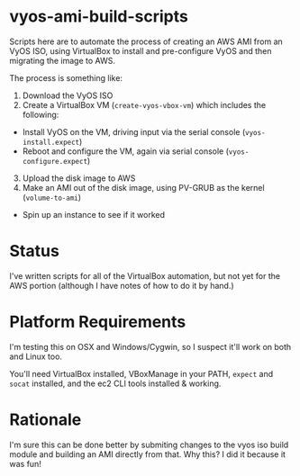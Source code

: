 vyos-ami-build-scripts
======================

Scripts here are to automate the process of creating an AWS AMI from an VyOS ISO, using VirtualBox to install and pre-configure VyOS and then migrating the image to AWS.

The process is something like:

1. Download the VyOS ISO
2. Create a VirtualBox VM (`create-vyos-vbox-vm`) which includes the following:
 * Install VyOS on the VM, driving input via the serial console (`vyos-install.expect`)
 * Reboot and configure the VM, again via serial console (`vyos-configure.expect`)
3. Upload the disk image to AWS
4. Make an AMI out of the disk image, using PV-GRUB as the kernel (`volume-to-ami`)
 * Spin up an instance to see if it worked

# Status

I've written scripts for all of the VirtualBox automation, but not yet for the AWS portion (although I have notes of how to do it by hand.)

# Platform Requirements

I'm testing this on OSX and Windows/Cygwin, so I suspect it'll work on both and Linux too.

You'll need VirtualBox installed, VBoxManage in your PATH, `expect` and `socat` installed, and the ec2 CLI tools installed & working.

# Rationale

I'm sure this can be done better by submiting changes to the vyos iso build module and building an AMI directly from that.  Why this?  I did it because it was fun!
